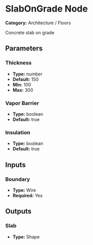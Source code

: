 
# SlabOnGrade Node

**Category:** Architecture / Floors

Concrete slab on grade

## Parameters


### Thickness
- **Type:** number
- **Default:** 150
- **Min:** 100
- **Max:** 300



### Vapor Barrier
- **Type:** boolean
- **Default:** true





### Insulation
- **Type:** boolean
- **Default:** true





## Inputs


### Boundary
- **Type:** Wire
- **Required:** Yes



## Outputs


### Slab
- **Type:** Shape




